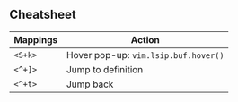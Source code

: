 ## Cheatsheet

| **Mappings** | **Action** |
|--------------|------------|
| `<S+k>` | Hover pop-up: `vim.lsip.buf.hover()` |
| `<^+]>` | Jump to definition |
| `<^+t>` | Jump back |

